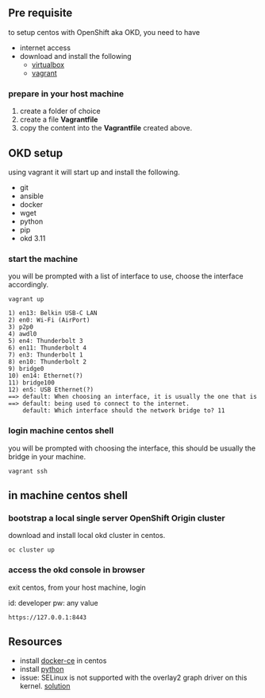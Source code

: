 ## Pre requisite

to setup centos with OpenShift aka OKD, you need to have 
- internet access
- download and install the following 
  - [virtualbox](https://www.virtualbox.org/wiki/Downloads)
  - [vagrant](https://www.vagrantup.com/downloads.html)

### prepare in your host machine

1. create a folder of choice
2. create a file **Vagrantfile**
3. copy the content into the **Vagrantfile** created above.

## OKD setup

using vagrant it will start up and install the following.

- git
- ansible
- docker
- wget
- python
- pip
- okd 3.11

### start the machine

you will be prompted with a list of interface to use, choose the interface accordingly.

```
vagrant up

1) en13: Belkin USB-C LAN
2) en0: Wi-Fi (AirPort)
3) p2p0
4) awdl0
5) en4: Thunderbolt 3
6) en11: Thunderbolt 4
7) en3: Thunderbolt 1
8) en10: Thunderbolt 2
9) bridge0
10) en14: Ethernet(?)
11) bridge100
12) en5: USB Ethernet(?)
==> default: When choosing an interface, it is usually the one that is
==> default: being used to connect to the internet.
    default: Which interface should the network bridge to? 11
```

### login machine centos shell

you will be prompted with choosing the interface, this should be usually the bridge in your machine.

```
vagrant ssh
```

## in machine centos shell

### bootstrap a local single server OpenShift Origin cluster

download and install local okd cluster in centos.

```
oc cluster up
```

### access the okd console in browser

exit centos, from your host machine, login

id: developer
pw: any value

```
https://127.0.0.1:8443
```

## Resources

- install [docker-ce](https://docs.docker.com/install/linux/docker-ce/centos/) in centos
- install [python](https://tecadmin.net/install-python-2-7-on-centos-rhel/) 
- issue: SELinux is not supported with the overlay2 graph driver on this kernel. [solution](https://docs.hortonworks.com/HDPDocuments/Cloudbreak/Cloudbreak-2.9.1/troubleshoot/content/cb_trouble-docker.html)

